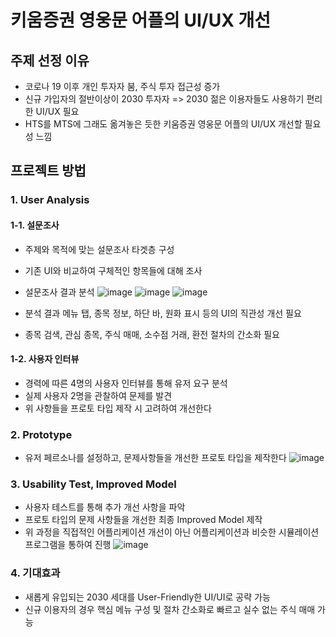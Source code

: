# 키움증권 영웅문 어플의 UI/UX 개선

## 주제 선정 이유
- 코로나 19 이후 개인 투자자 붐, 주식 투자 접근성 증가
- 신규 가입자의 절반이상이 2030 투자자 => 2030 젊은 이용자들도 사용하기 편리한 UI/UX 필요
- HTS를 MTS에 그래도 옮겨놓은 듯한 키움증권 영웅문 어플의 UI/UX 개선할 필요성 느낌

## 프로젝트 방법
### **1. User Analysis**
#### 1-1. 설문조사
- 주제와 목적에 맞는 설문조사 타겟층 구성
- 기존 UI와 비교하여 구체적인 항목들에 대해 조사
- 설문조사 결과 분석
![image](https://github.com/ShinWooHyeon/Selection_of_best_location_project/assets/118239192/43c078e5-671c-4e2d-9f2e-af38da7e0219)
![image](https://github.com/ShinWooHyeon/Selection_of_best_location_project/assets/118239192/0b768712-d88a-401f-bf5d-1a1d2f5aaa0b)
![image](https://github.com/ShinWooHyeon/Selection_of_best_location_project/assets/118239192/ccfcff9d-2652-4fbc-abfd-42b79634c9e3)

- 분석 결과 메뉴 탭, 종목 정보, 하단 바, 원화 표시 등의 UI의 직관성 개선 필요
- 종목 검색, 관심 종목, 주식 매매, 소수점 거래, 환전 절차의 간소화 필요
#### 1-2. 사용자 인터뷰
- 경력에 따른 4명의 사용자 인터뷰를 통해 유저 요구 분석
- 실제 사용자 2명을 관찰하여 문제를 발견
- 위 사항들을 프로토 타입 제작 시 고려하여 개선한다

### 2. Prototype
- 유저 페르소나를 설정하고, 문제사항들을 개선한 프로토 타입을 제작한다
![image](https://github.com/ShinWooHyeon/Selection_of_best_location_project/assets/118239192/eddc3dbc-8462-43f3-b58d-fd3672ae16eb)

### 3. Usability Test, Improved Model
- 사용자 테스트를 통해 추가 개선 사항을 파악
- 프로토 타입의 문제 사항들을 개선한 최종 Improved Model 제작
- 위 과정을 직접적인 어플리케이션 개선이 아닌 어플리케이션과 비슷한 시뮬레이션 프로그램을 통하여 진행
![image](https://github.com/ShinWooHyeon/Selection_of_best_location_project/assets/118239192/3d196bad-9a38-40cc-ad5a-b33213d1745e)

### 4. 기대효과
- 새롭게 유입되는 2030 세대를 User-Friendly한 UI/UI로 공략 가능
- 신규 이용자의 경우 핵심 메뉴 구성 및 절차 간소화로 빠르고 실수 없는 주식 매매 가능
